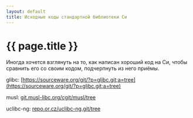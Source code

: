 ```yaml
---
layout: default
title: Исходные коды стандартной библиотеки Си
---
```


# {{ page.title }}

Иногда хочется взглянуть на то, как написан хороший код на Си, чтобы сравнить его со своим кодом, подчерпнуть из него приёмы.
 
glibc: [https://sourceware.org/git/?p=glibc.git;a=tree](https://sourceware.org/git/?p=glibc.git;a=tree)

musl: [git.musl-libc.org/cgit/musl/tree](git.musl-libc.org/cgit/musl/tree)

uclibc-ng: [repo.or.cz/uclibc-ng.git/tree](repo.or.cz/uclibc-ng.git/tree)